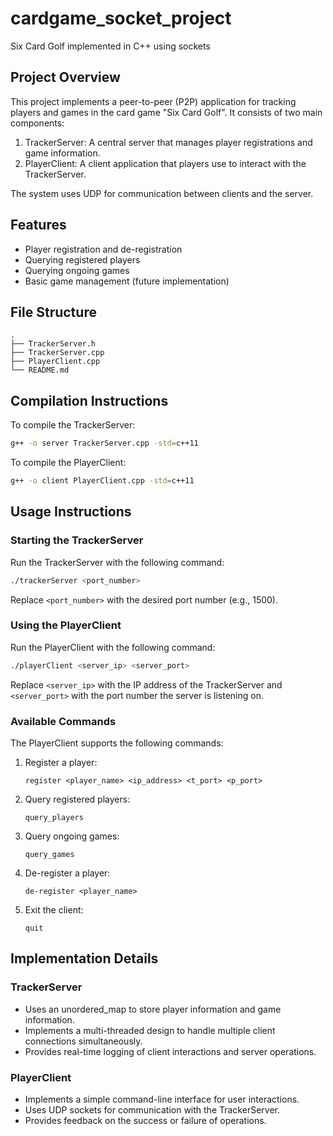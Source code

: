 # cardgame_socket_project
Six Card Golf implemented in C++ using sockets

## Project Overview

This project implements a peer-to-peer (P2P) application for tracking players and games in the card game "Six Card Golf". It consists of two main components:

1. TrackerServer: A central server that manages player registrations and game information.
2. PlayerClient: A client application that players use to interact with the TrackerServer.

The system uses UDP for communication between clients and the server.

## Features

- Player registration and de-registration
- Querying registered players
- Querying ongoing games
- Basic game management (future implementation)

## File Structure

```
.
├── TrackerServer.h
├── TrackerServer.cpp
├── PlayerClient.cpp
└── README.md
```

## Compilation Instructions

To compile the TrackerServer:

```bash
g++ -o server TrackerServer.cpp -std=c++11
```

To compile the PlayerClient:

```bash
g++ -o client PlayerClient.cpp -std=c++11
```

## Usage Instructions

### Starting the TrackerServer

Run the TrackerServer with the following command:

```bash
./trackerServer <port_number>
```

Replace `<port_number>` with the desired port number (e.g., 1500).

### Using the PlayerClient

Run the PlayerClient with the following command:

```bash
./playerClient <server_ip> <server_port>
```

Replace `<server_ip>` with the IP address of the TrackerServer and `<server_port>` with the port number the server is listening on.

### Available Commands

The PlayerClient supports the following commands:

1. Register a player:
   ```
   register <player_name> <ip_address> <t_port> <p_port>
   ```

2. Query registered players:
   ```
   query_players
   ```

3. Query ongoing games:
   ```
   query_games
   ```

4. De-register a player:
   ```
   de-register <player_name>
   ```

5. Exit the client:
   ```
   quit
   ```

## Implementation Details

### TrackerServer

- Uses an unordered_map to store player information and game information.
- Implements a multi-threaded design to handle multiple client connections simultaneously.
- Provides real-time logging of client interactions and server operations.

### PlayerClient

- Implements a simple command-line interface for user interactions.
- Uses UDP sockets for communication with the TrackerServer.
- Provides feedback on the success or failure of operations.







